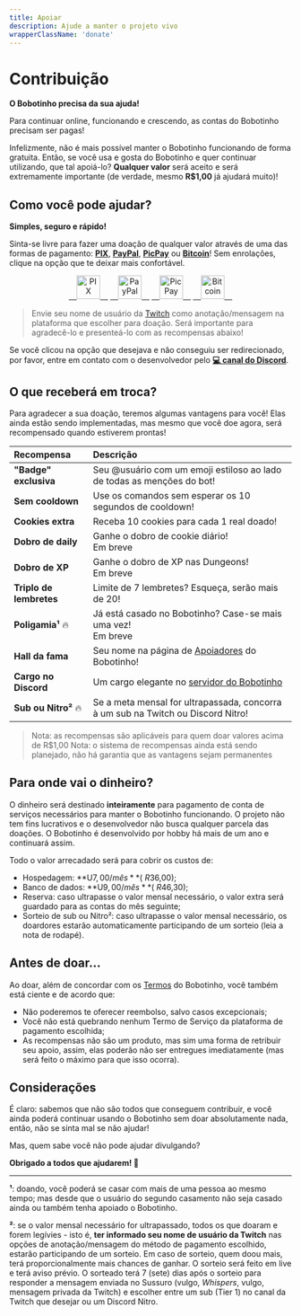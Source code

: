 ```yaml
---
title: Apoiar
description: Ajude a manter o projeto vivo
wrapperClassName: 'donate'
---
```


# Contribuição

**O Bobotinho precisa da sua ajuda!**

Para continuar online, funcionando e crescendo, as contas do Bobotinho precisam ser pagas!

Infelizmente, não é mais possível manter o Bobotinho funcionando de forma gratuita. Então, se você usa e gosta do Bobotinho e quer continuar utilizando, que tal apoiá-lo? **Qualquer valor** será aceito e será extremamente importante (de verdade, mesmo **R$1,00** já ajudará muito)!

## Como você pode ajudar?

**Simples, seguro e rápido!**

Sinta-se livre para fazer uma doação de qualquer valor através de uma das formas de pagamento: [**PIX**](https://nubank.com.br/pagar/tbd7z/I7It3Go5oY), [**PayPal**](https://www.paypal.com/donate?hosted_button_id=MWQZ89XQ7DEP6), [**PicPay**](https://app.picpay.com/user/leandcesar) ou [**Bitcoin**](https://www.blockchain.com/pt/btc/address/bc1q2gs9qc8q7d6qn90xnzmamedpn36hl6p2w0c4z6)! Sem enrolações, clique na opção que te deixar mais confortável.

<p align="center">
<a href="https://nubank.com.br/pagar/tbd7z/I7It3Go5oY">&emsp;<img height="42" src="img/donate/pix.svg" alt="PIX"/>&emsp;</a>
<a href="https://www.paypal.com/donate?hosted_button_id=MWQZ89XQ7DEP6">&emsp;<img height="42" src="img/donate/paypal.svg" alt="PayPal"/>&emsp;</a>
<a href="https://app.picpay.com/user/leandcesar">&emsp;<img height="42" src="img/donate/picpay.svg" alt="PicPay"/>&emsp;</a>
<a href="https://www.blockchain.com/pt/btc/address/bc1q2gs9qc8q7d6qn90xnzmamedpn36hl6p2w0c4z6">&emsp;<img height="42" src="img/donate/bitcoin.svg" alt="Bitcoin"/>&emsp;</a>
</p>

> Envie seu nome de usuário da [Twitch](https://www.twitch.tv/) como anotação/mensagem na plataforma que escolher para doação. Será importante para agradecê-lo e presenteá-lo com as recompensas abaixo!

Se você clicou na opção que desejava e não conseguiu ser redirecionado, por favor, entre em contato com o desenvolvedor pelo [**💻 canal do Discord**](https://discord.gg/6Ue66Vs5eQ).

## O que receberá em troca?

Para agradecer a sua doação, teremos algumas vantagens para você! Elas ainda estão sendo implementadas, mas mesmo que você doe agora, será recompensado quando estiverem prontas!

| Recompensa              | Descrição                                                                                 |
| :---------------------- | :---------------------------------------------------------------------------------------- |
| **"Badge" exclusiva**   | Seu @usuário com um emoji estiloso ao lado de todas as menções do bot!                    |
| **Sem cooldown**        | Use os comandos sem esperar os 10 segundos de cooldown!                                   |
| **Cookies extra**       | Receba 10 cookies para cada 1 real doado!                                                 |
| **Dobro de daily**      | Ganhe o dobro de cookie diário! <div class="label blue">Em breve</div>                    |
| **Dobro de XP**         | Ganhe o dobro de XP nas Dungeons! <div class="label blue">Em breve</div>                  |
| **Triplo de lembretes** | Limite de 7 lembretes? Esqueça, serão mais de 20!                                         |
| **Poligamia¹** 🔥       | Já está casado no Bobotinho? Case-se mais uma vez! <div class="label blue">Em breve</div> |
| **Hall da fama**        | Seu nome na página de [Apoiadores](/sponsors) do Bobotinho!                               |
| **Cargo no Discord**    | Um cargo elegante no [servidor do Bobotinho](https://discord.gg/6Ue66Vs5eQ)               |
| **Sub ou Nitro²** 🔥    | Se a meta mensal for ultrapassada, concorra à um sub na Twitch ou Discord Nitro!          |

> Nota: as recompensas são aplicáveis para quem doar valores acima de R$1,00
> Nota: o sistema de recompensas ainda está sendo planejado, não há garantia que as vantagens sejam permanentes

## Para onde vai o dinheiro?

O dinheiro será destinado **inteiramente** para pagamento de conta de serviços necessários para manter o Bobotinho funcionando. O projeto não tem fins lucrativos e o desenvolvedor não busca qualquer parcela das doações. O Bobotinho é desenvolvido por hobby há mais de um ano e continuará assim.

Todo o valor arrecadado será para cobrir os custos de:

- Hospedagem: **U$7,00/mês** (~R$36,00);
- Banco de dados: **U$9,00/mês** (~R$46,30);
- Reserva: caso ultrapasse o valor mensal necessário, o valor extra será guardado para as contas do mês seguinte;
- Sorteio de sub ou Nitro²: caso ultrapasse o valor mensal necessário, os doardores estarão automaticamente participando de um sorteio (leia a nota de rodapé).

## Antes de doar...

Ao doar, além de concordar com os [Termos](/terms) do Bobotinho, você também está ciente e de acordo que:

- Não poderemos te oferecer reembolso, salvo casos excepcionais;
- Você não está quebrando nenhum Termo de Serviço da plataforma de pagamento escolhida;
- As recompensas não são um produto, mas sim uma forma de retribuir seu apoio, assim, elas poderão não ser entregues imediatamente (mas será feito o máximo para que isso ocorra).

## Considerações

É claro: sabemos que não são todos que conseguem contribuir, e você ainda poderá continuar usando o Bobotinho sem doar absolutamente nada, então, não se sinta mal se não ajudar!

Mas, quem sabe você não pode ajudar divulgando?

**Obrigado a todos que ajudarem! 💜**

-----

**¹**: doando, você poderá se casar com mais de uma pessoa ao mesmo tempo; mas desde que o usuário do segundo casamento não seja casado ainda ou também tenha apoiado o Bobotinho.

**²**: se o valor mensal necessário for ultrapassado, todos os que doaram e forem legívies - isto é, **ter informado seu nome de usuário da Twitch** nas opções de anotação/mensagem do método de pagamento escolhido, estarão participando de um sorteio. Em caso de sorteio, quem doou mais, terá proporcionalmente mais chances de ganhar. O sorteio será feito em live e terá aviso prévio. O sorteado terá 7 (sete) dias após o sorteio para responder a mensagem enviada no Sussuro (vulgo, _Whispers_, vulgo, mensagem privada da Twitch) e escolher entre um sub (Tier 1) no canal da Twitch que desejar ou um Discord Nitro.
